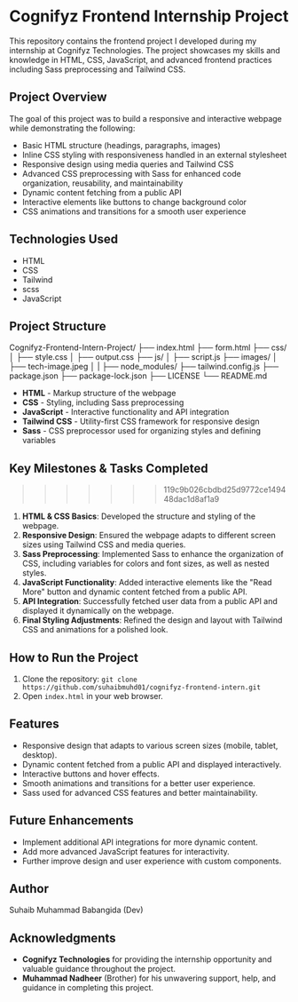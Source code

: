 # Cognifyz Frontend Internship Project

This repository contains the frontend project I developed during my internship at Cognifyz Technologies. The project showcases my skills and knowledge in HTML, CSS, JavaScript, and advanced frontend practices including Sass preprocessing and Tailwind CSS.

## Project Overview

The goal of this project was to build a responsive and interactive webpage while demonstrating the following:

- Basic HTML structure (headings, paragraphs, images)
- Inline CSS styling with responsiveness handled in an external stylesheet
- Responsive design using media queries and Tailwind CSS
- Advanced CSS preprocessing with Sass for enhanced code organization, reusability, and maintainability
- Dynamic content fetching from a public API
- Interactive elements like buttons to change background color
- CSS animations and transitions for a smooth user experience

## Technologies Used

*   HTML 
*   CSS
*   Tailwind
*   scss
*   JavaScript

## Project Structure

Cognifyz-Frontend-Intern-Project/
├── index.html
├── form.html
├── css/
│   ├── style.css
│   ├── output.css
├── js/
│   ├── script.js
├── images/
│   ├── tech-image.jpeg
│
|
├── node_modules/
├── tailwind.config.js
├── package.json
├── package-lock.json
├── LICENSE
└── README.md

- **HTML** - Markup structure of the webpage
- **CSS** - Styling, including Sass preprocessing
- **JavaScript** - Interactive functionality and API integration
- **Tailwind CSS** - Utility-first CSS framework for responsive design
- **Sass** - CSS preprocessor used for organizing styles and defining variables

## Key Milestones & Tasks Completed
>>>>>>> 119c9b026cbdbd25d9772ce149448dac1d8af1a9

1. **HTML & CSS Basics**: Developed the structure and styling of the webpage.
2. **Responsive Design**: Ensured the webpage adapts to different screen sizes using Tailwind CSS and media queries.
3. **Sass Preprocessing**: Implemented Sass to enhance the organization of CSS, including variables for colors and font sizes, as well as nested styles.
4. **JavaScript Functionality**: Added interactive elements like the "Read More" button and dynamic content fetched from a public API.
5. **API Integration**: Successfully fetched user data from a public API and displayed it dynamically on the webpage.
6. **Final Styling Adjustments**: Refined the design and layout with Tailwind CSS and animations for a polished look.

## How to Run the Project

1. Clone the repository: `git clone https://github.com/suhaibmuhd01/cognifyz-frontend-intern.git`
2. Open `index.html` in your web browser.

## Features

- Responsive design that adapts to various screen sizes (mobile, tablet, desktop).
- Dynamic content fetched from a public API and displayed interactively.
- Interactive buttons and hover effects.
- Smooth animations and transitions for a better user experience.
- Sass used for advanced CSS features and better maintainability.

## Future Enhancements

- Implement additional API integrations for more dynamic content.
- Add more advanced JavaScript features for interactivity.
- Further improve design and user experience with custom components.

## Author

Suhaib Muhammad Babangida (Dev)

## Acknowledgments

- **Cognifyz Technologies** for providing the internship opportunity and valuable guidance throughout the project.
- **Muhammad Nadheer** (Brother) for his unwavering support, help, and guidance in completing this project.


